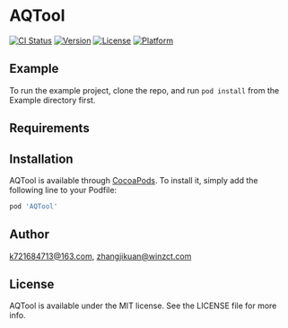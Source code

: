 # AQTool

[![CI Status](https://img.shields.io/travis/k721684713@163.com/AQTool.svg?style=flat)](https://travis-ci.org/k721684713@163.com/AQTool)
[![Version](https://img.shields.io/cocoapods/v/AQTool.svg?style=flat)](https://cocoapods.org/pods/AQTool)
[![License](https://img.shields.io/cocoapods/l/AQTool.svg?style=flat)](https://cocoapods.org/pods/AQTool)
[![Platform](https://img.shields.io/cocoapods/p/AQTool.svg?style=flat)](https://cocoapods.org/pods/AQTool)

## Example

To run the example project, clone the repo, and run `pod install` from the Example directory first.

## Requirements

## Installation

AQTool is available through [CocoaPods](https://cocoapods.org). To install
it, simply add the following line to your Podfile:

```ruby
pod 'AQTool'
```

## Author

k721684713@163.com, zhangjikuan@winzct.com

## License

AQTool is available under the MIT license. See the LICENSE file for more info.

